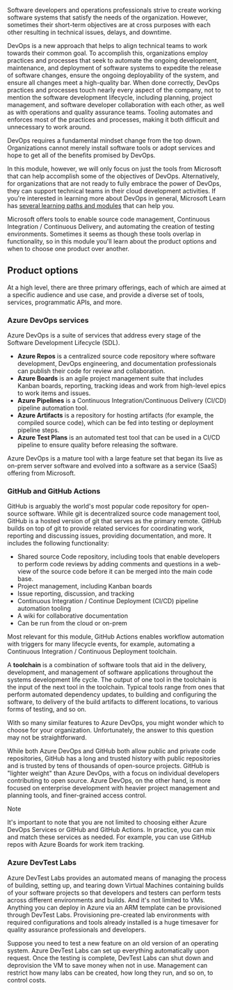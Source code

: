 Software developers and operations professionals strive to create working software systems that satisfy the needs of the organization. However, sometimes their short-term objectives are at cross purposes with each other resulting in technical issues, delays, and downtime. 

DevOps is a new approach that helps to align technical teams to work towards their common goal. To accomplish this, organizations employ practices and processes that seek to automate the ongoing development, maintenance, and deployment of software systems to expedite the release of software changes, ensure the ongoing deployability of the system, and ensure all changes meet a high-quality bar. When done correctly, DevOps practices and processes touch nearly every aspect of the company, not to mention the software development lifecycle, including planning, project management, and software developer collaboration with each other, as well as with operations and quality assurance teams.  Tooling automates and enforces most of the practices and processes, making it both difficult and unnecessary to work around.

DevOps requires a fundamental mindset change from the top down. Organizations cannot merely install software tools or adopt services and hope to get all of the benefits promised by DevOps.

In this module, however, we will only focus on just the tools from Microsoft that can help accomplish some of the objectives of DevOps.  Alternatively, for organizations that are not ready to fully embrace the power of DevOps, they can support technical teams in their cloud development activities.  If you're interested in learning more about DevOps in general, Microsoft Learn has [several learning paths and modules](https://docs.microsoft.com/learn/browse/?terms=DevOps) that can help you.

Microsoft offers tools to enable source code management, Continuous Integration / Continuous Delivery, and automating the creation of testing environments.  Sometimes it seems as though these tools overlap in functionality, so in this module you'll learn about the product options and when to choose one product over another.

## Product options

At a high level, there are three primary offerings, each of which are aimed at a specific audience and use case, and provide a diverse set of tools, services, programmatic APIs, and more.

### Azure DevOps services

Azure DevOps is a suite of services that address every stage of the Software Development Lifecycle (SDL).

- **Azure Repos** is a centralized source code repository where software development, DevOps engineering, and documentation professionals can publish their code for review and collaboration.
- **Azure Boards** is an agile project management suite that includes Kanban boards, reporting, tracking ideas and work from high-level epics to work items and issues.
- **Azure Pipelines** is a Continuous Integration/Continuous Delivery (CI/CD) pipeline automation tool.
- **Azure Artifacts** is a repository for hosting artifacts (for example, the compiled source code), which can be fed into testing or deployment pipeline steps.
- **Azure Test Plans** is an automated test tool that can be used in a CI/CD pipeline to ensure quality before releasing the software.

Azure DevOps is a mature tool with a large feature set that began its live as on-prem server software and evolved into a software as a service (SaaS) offering from Microsoft.

### GitHub and GitHub Actions

GitHub is arguably the world's most popular code repository for open-source software. While git is decentralized source code management tool, GitHub is a hosted version of git that serves as the primary remote. GitHub builds on top of git to provide related services for coordinating work, reporting and discussing issues, providing documentation, and more. It includes the following functionality:

- Shared source Code repository, including tools that enable developers to perform code reviews by adding comments and questions in a web-view of the source code before it can be merged into the main code base.
- Project management, including Kanban boards
- Issue reporting, discussion, and tracking
- Continuous Integration / Continue Deployment (CI/CD) pipeline automation tooling
- A wiki for collaborative documentation
- Can be run from the cloud or on-prem

Most relevant for this module, GitHub Actions enables workflow automation with triggers for many lifecycle events, for example, automating a Continuous Integration / Continuous Deployment toolchain.  

A **toolchain** is a combination of software tools that aid in the delivery, development, and management of software applications throughout the systems development life cycle. The output of one tool in the toolchain is the input of the next tool in the toolchain.  Typical tools range from ones that perform automated dependency updates, to building and configuring the software, to delivery of the build artifacts to different locations, to various forms of testing, and so on.

With so many similar features to Azure DevOps, you might wonder which to choose for your organization.  Unfortunately, the answer to this question may not be straightforward.

While both Azure DevOps and GitHub both allow public and private code repositories, GitHub has a long and trusted history with public repositories and is trusted by tens of thousands of open-source projects.  GitHub is "lighter weight" than Azure DevOps, with a focus on individual developers contributing to open source.  Azure DevOps, on the other hand, is more focused on enterprise development with heavier project management and planning tools, and finer-grained access control.

> [!NOTE]
> It's important to note that you are not limited to choosing either Azure DevOps Services or GitHub and GitHub Actions.  In practice, you can mix and match these services as needed.  For example, you can use GitHub repos with Azure Boards for work item tracking.

### Azure DevTest Labs

Azure DevTest Labs provides an automated means of managing the process of building, setting up, and tearing down Virtual Machines containing builds of your software projects so that developers and testers can perform tests across different environments and builds.  And it's not limited to VMs.  Anything you can deploy in Azure via an ARM template can be provisioned through DevTest Labs. Provisioning pre-created lab environments with required configurations and tools already installed is a huge timesaver for quality assurance professionals and developers.

Suppose you need to test a new feature on an old version of an operating system. Azure DevTest Labs can set up everything automatically upon request. Once the testing is complete, DevTest Labs can shut down and deprovision the VM to save money when not in use.  Management can restrict how many labs can be created, how long they run, and so on, to control costs.